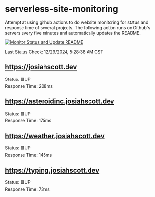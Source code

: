 # serverless-site-monitoring
Attempt at using github actions to do website monitoring for status and response time of several projects. The following action runs on Github's servers every five minutes and automatically updates the README.  

[![Monitor Status and Update README](https://github.com/JosiahSco/serverless-site-monitoring/actions/workflows/monitor.yaml/badge.svg)](https://github.com/JosiahSco/serverless-site-monitoring/actions/workflows/monitor.yaml)

Last Status Check: 12/29/2024, 5:28:38 AM CST

## https://josiahscott.dev
Status: 🟩UP  
Response Time: 208ms

## https://asteroidinc.josiahscott.dev
Status: 🟩UP  
Response Time: 175ms

## https://weather.josiahscott.dev
Status: 🟩UP  
Response Time: 146ms

## https://typing.josiahscott.dev
Status: 🟩UP  
Response Time: 73ms

